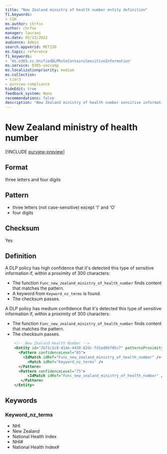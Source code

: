 ```yaml
---
title: "New Zealand ministry of health number entity definition"
f1.keywords:
- CSH
ms.author: chrfox
author: chrfox
manager: laurawi
ms.date: 05/13/2022
audience: Admin
search.appverid: MET150
ms.topic: reference
f1_keywords:
- 'ms.o365.cc.UnifiedDLPRuleContainsSensitiveInformation'
ms.service: O365-seccomp
ms.localizationpriority: medium
ms.collection:
- tier3
- purview-compliance
hideEdit: true
feedback_system: None
recommendations: false
description: "New Zealand ministry of health number sensitive information type entity definition."
---
```


# New Zealand ministry of health number

[!INCLUDE [purview-preview](../includes/purview-preview.md)]

## Format

three letters and four digits

## Pattern

- three letters (not case-sensitive) except 'I' and 'O'
- four digits

## Checksum

Yes

## Definition

A DLP policy has high confidence that it's detected this type of sensitive information if, within a proximity of 300 characters:

- The function `Func_new_zealand_ministry_of_health_number` finds content that matches the pattern.
- A keyword from `Keyword_nz_terms` is found.
- The checksum passes.

A DLP policy has medium confidence that it's detected this type of sensitive information if, within a proximity of 300 characters:

- The function `Func_new_zealand_ministry_of_health_number` finds content that matches the pattern.
- The checksum passes.

```xml
    <!-- New Zealand Health Number -->
    <Entity id="2b71c1c8-d14e-4430-82dc-fd1ed6bf05c7" patternsProximity="300" recommendedConfidence="85">
      <Pattern confidenceLevel="85">
        <IdMatch idRef="Func_new_zealand_ministry_of_health_number" />
          <Match idRef="Keyword_nz_terms" />
      </Pattern>
      <Pattern confidenceLevel="75">
          <IdMatch idRef="Func_new_zealand_ministry_of_health_number" />
       </Pattern>
    </Entity>
```

## Keywords

### Keyword_nz_terms

- NHI
- New Zealand
- National Health Index
- NHI#
- National Health Index#
